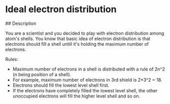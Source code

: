 # Ideal electron distribution

## Description

You are a scientist and you decided to play with electron distribution among atom's shells. You know that basic idea of electron distribution is that electrons should fill a shell untill it's holding the maximum number of electrons.

Rules:

* Maximum number of electrons in a shell is distributed with a rule of 2n^2 (n being position of a shell).
* For example, maximum number of electrons in 3rd shield is 2*3^2 = 18.
* Electrons should fill the lowest level shell first.
* If the electrons have completely filled the lowest level shell, the other unoccupied electrons will fill the higher level shell and so on.
